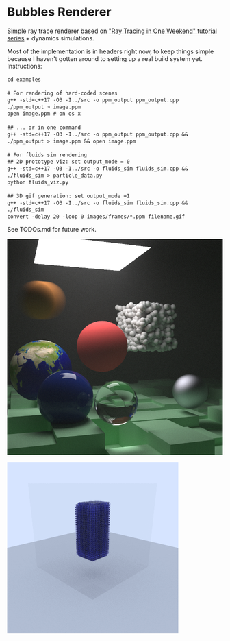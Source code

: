 # Bubbles Renderer

Simple ray trace renderer based on ["Ray Tracing in One Weekend" tutorial series](https://raytracing.github.io/) + dynamics simulations.

Most of the implementation is in headers right now, to keep things simple because I haven't gotten around to setting up a real build system yet. Instructions:
```
cd examples

# For rendering of hard-coded scenes
g++ -std=c++17 -O3 -I../src -o ppm_output ppm_output.cpp
./ppm_output > image.ppm
open image.ppm # on os x

## ... or in one command
g++ -std=c++17 -O3 -I../src -o ppm_output ppm_output.cpp && ./ppm_output > image.ppm && open image.ppm

# For fluids sim rendering
## 2D prototype viz: set output_mode = 0
g++ -std=c++17 -O3 -I../src -o fluids_sim fluids_sim.cpp && ./fluids_sim > particle_data.py
python fluids_viz.py

## 3D gif generation: set output_mode =1
g++ -std=c++17 -O3 -I../src -o fluids_sim fluids_sim.cpp && ./fluids_sim
convert -delay 20 -loop 0 images/frames/*.ppm filename.gif
```

See TODOs.md for future work.

![](./examples/images/final_scene.jpg)

![](./examples/images/blockdrop_3d_2.gif)
